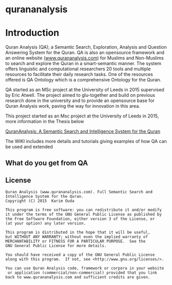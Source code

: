# qurananalysis

# Introduction

Quran Analysis (QA); a Semantic Search, Exploration, Analysis and Question Answering System for the Quran. QA is also an opensource framework and an online website (www.qurananalysis.com) for Muslims and Non-Muslims to search and explore the Quran in a smart-semantic manner. The system offers linguistic and computational researchers 20 tools and multiple resources to facilitate their daily research tasks. One of the resources offered is QA Ontology which is a comprehensive Ontology for the Quran.

QA started as an MSc project at the University of Leeds in 2015 supervised by Eric Atwell. The project aimed to glu-together and build on previous research done in the university and to provide an opensource base for Quran Analysis work, paving the way for innovation in this area.

This project started as an Msc project at the University of Leeds in 2015, more information in the Thesis below

[QuranAnalysis: A Semantic Search and Intelligence System for the Quran](https://www.researchgate.net/publication/282648776_QuranAnalysis_A_Semantic_Search_and_Intelligence_System_for_the_Quran)

The WIKI includes more details and tutorials giving examples of how QA can be used and extended

## What do you get from QA

## License

    Quran Analysis (www.qurananalysis.com). Full Semantic Search and Intelligence System for the Quran.
    Copyright (C) 2015  Karim Ouda

    This program is free software: you can redistribute it and/or modify
    it under the terms of the GNU General Public License as published by
    the Free Software Foundation, either version 3 of the License, or
    (at your option) any later version.

    This program is distributed in the hope that it will be useful,
    but WITHOUT ANY WARRANTY; without even the implied warranty of
    MERCHANTABILITY or FITNESS FOR A PARTICULAR PURPOSE.  See the
    GNU General Public License for more details.

    You should have received a copy of the GNU General Public License
    along with this program.  If not, see <http://www.gnu.org/licenses/>.

    You can use Quran Analysis code, framework or corpora in your website
	 or application (commercial/non-commercial) provided that you link
    back to www.qurananalysis.com and sufficient credits are given.
